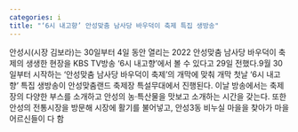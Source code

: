 ```yaml
---
categories: i
title: "‘6시 내고향’ 안성맞춤 남사당 바우덕이 축제 특집 생방송"
---
```

안성시(시장 김보라)는 30일부터 4일 동안 열리는 2022 안성맞춤 남사당 바우덕이 축제의 생생한 현장을 KBS TV방송 ‘6시 내고향’에서 볼 수 있다고 29일 전했다.9월 30일부터 시작하는 ‘안성맞춤 남사당 바우덕이 축제’의 개막에 맞춰 개막 첫날 ‘6시 내고향’ 특집 생방송이 안성맞춤랜드 축제장 특설무대에서 진행된다. 이날 방송에서는 축제장의 다양한 부스를 소개하고 안성의 농·특산물을 맛보고 소개하는 시간을 갖는다. 또한 안성의 전통시장을 방문해 시장에 활기를 불어넣고, 안성3동 비누실 마을을 찾아가 마을 어르신들이 다 함